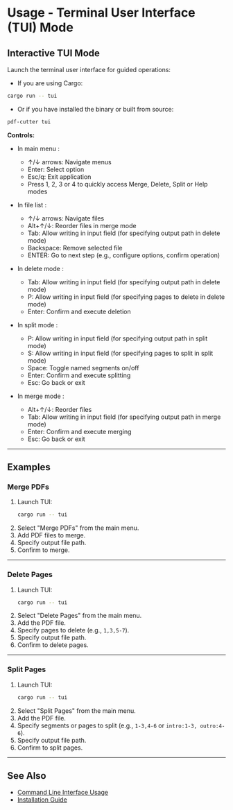 # Usage - Terminal User Interface (TUI) Mode

## Interactive TUI Mode
Launch the terminal user interface for guided operations:

- If you are using Cargo:
```bash
cargo run -- tui
```

- Or if you have installed the binary or built from source:
```bash
pdf-cutter tui
```

**Controls:**
- In main menu : 
    - ↑/↓ arrows: Navigate menus 
    - Enter: Select option
    - Esc/q: Exit application
    - Press 1, 2, 3 or 4 to quickly access Merge, Delete, Split or Help modes

- In file list :
    - ↑/↓ arrows: Navigate files
    - Alt+↑/↓: Reorder files in merge mode
    - Tab: Allow writing in input field (for specifying output path in delete mode)
    - Backspace: Remove selected file
    - ENTER: Go to next step (e.g., configure options, confirm operation)

- In delete mode :
    - Tab: Allow writing in input field (for specifying output path in delete mode)
    - P: Allow writing in input field (for specifying pages to delete in delete mode)
    - Enter: Confirm and execute deletion

- In split mode :
    - P: Allow writing in input field (for specifying output path in split mode)
    - S: Allow writing in input field (for specifying pages to split in split mode)
    - Space: Toggle named segments on/off
    - Enter: Confirm and execute splitting
    - Esc: Go back or exit

- In merge mode :
    - Alt+↑/↓: Reorder files
    - Tab: Allow writing in input field (for specifying output path in merge mode)
    - Enter: Confirm and execute merging
    - Esc: Go back or exit

---
## Examples
### Merge PDFs
1. Launch TUI:
    ```bash
    cargo run -- tui
    ```
2. Select "Merge PDFs" from the main menu.
3. Add PDF files to merge.
4. Specify output file path.
5. Confirm to merge.

---
### Delete Pages
1. Launch TUI:
    ```bash
    cargo run -- tui
    ```
2. Select "Delete Pages" from the main menu.
3. Add the PDF file.
4. Specify pages to delete (e.g., `1,3,5-7`).
5. Specify output file path.
6. Confirm to delete pages.

---
### Split Pages
1. Launch TUI:
    ```bash
    cargo run -- tui
    ```
2. Select "Split Pages" from the main menu.
3. Add the PDF file.
4. Specify segments or pages to split (e.g., `1-3,4-6` or `intro:1-3, outro:4-6`).
5. Specify output file path.
6. Confirm to split pages.
---

## See Also
- [Command Line Interface Usage](usage-cli.md)
- [Installation Guide](install.md)